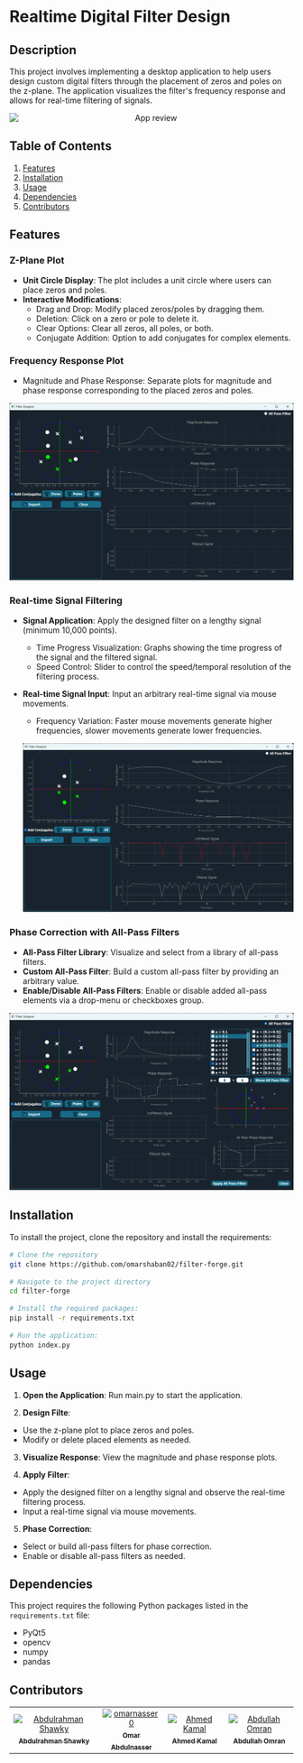 # Realtime Digital Filter Design

## Description

This project involves implementing a desktop application to help users design custom digital filters through the placement of zeros and poles on the z-plane. The application visualizes the filter's frequency response and allows for real-time filtering of signals.
<div style="text-align: center;">
    <img src="assests/video.gif" alt="App review" style=" display: block; margin: 0 auto;">
</div>

## Table of Contents
1. [Features](#features)
2. [Installation](#installation)
3. [Usage](#usage)
4. [Dependencies](#dependencies)
5. [Contributors](#contributors)

   
 ## Features

### Z-Plane Plot
- **Unit Circle Display**: The plot includes a unit circle where users can place zeros and poles.
- **Interactive Modifications**:
    - Drag and Drop: Modify placed zeros/poles by dragging them.
    - Deletion: Click on a zero or pole to delete it.
    - Clear Options: Clear all zeros, all poles, or both.
    - Conjugate Addition: Option to add conjugates for complex elements.
     
      
### Frequency Response Plot
- Magnitude and Phase Response: Separate plots for magnitude and phase response corresponding to the placed zeros and poles.
  
 ![Screenshot 3](assests/zplane.png)

### Real-time Signal Filtering
- **Signal Application**: Apply the designed filter on a lengthy signal (minimum 10,000 points).
    - Time Progress Visualization: Graphs showing the time progress of the signal and the filtered signal.
    - Speed Control: Slider to control the speed/temporal resolution of the filtering process.
- **Real-time Signal Input**: Input an arbitrary real-time signal via mouse movements.
    - Frequency Variation: Faster mouse movements generate higher frequencies, slower movements generate lower frequencies.
  
   ![Screenshot 3](assests/touchpad.png)

### Phase Correction with All-Pass Filters
- **All-Pass Filter Library**: Visualize and select from a library of all-pass filters.
- **Custom All-Pass Filter**: Build a custom all-pass filter by providing an arbitrary value.
- **Enable/Disable All-Pass Filters**: Enable or disable added all-pass elements via a drop-menu or checkboxes group.

![Screenshot 3](assests/allpass.png)


## Installation
To install the project, clone the repository and install the requirements:

```bash
# Clone the repository
git clone https://github.com/omarshaban02/filter-forge.git
```
```bash
# Navigate to the project directory
cd filter-forge
```
```bash
# Install the required packages:
pip install -r requirements.txt
```
```bash
# Run the application:
python index.py
```

## Usage
1. **Open the Application**: Run main.py to start the application.
 
2. **Design Filte**:
- Use the z-plane plot to place zeros and poles.
- Modify or delete placed elements as needed.

3. **Visualize Response**: View the magnitude and phase response plots.
   
4. **Apply Filter**:
- Apply the designed filter on a lengthy signal and observe the real-time filtering process.
- Input a real-time signal via mouse movements.

5. **Phase Correction**:
- Select or build all-pass filters for phase correction.
- Enable or disable all-pass filters as needed.
     

## Dependencies
This project requires the following Python packages listed in the `requirements.txt` file:
- PyQt5
- opencv
- numpy
- pandas

## Contributors <a name = "contributors"></a>
<table>
  <tr>
    <td align="center">
    <a href="https://github.com/AbdulrahmanGhitani" target="_black">
    <img src="https://avatars.githubusercontent.com/u/114954706?v=4" width="150px;" alt="Abdulrahman Shawky"/>
    <br />
    <sub><b>Abdulrahman Shawky</b></sub></a>
    </td>
<td align="center">
    <a href="https://github.com/omarnasser0" target="_black">
    <img src="https://avatars.githubusercontent.com/u/100535160?v=4" width="150px;" alt="omarnasser0"/>
    <br />
    <sub><b>Omar Abdulnasser</b></sub></a>
    </td>
         <td align="center">
    <a href="https://github.com/AhmedKamalMohammedElSayed" target="_black">
    <img src="https://avatars.githubusercontent.com/u/96977876?v=4" width="150px;" alt="Ahmed Kamal"/>
    <br />
    <sub><b>Ahmed Kamal</b></sub></a>
    </td>
         <td align="center">
    <a href="https://github.com/AbdullahOmran" target="_black">
    <img src="https://avatars.githubusercontent.com/u/30219936?v=4" width="150px;" alt="Abdullah Omran"/>
    <br />
    <sub><b>Abdullah Omran</b></sub></a>
    </td>
      </tr>
 </table>


<!--
 <h2>Features</h2>
The user can browse their PC to open any signal file. Each signal type should have examples of both normal and abnormal signals.
The application contains two main identical graphs. Each graph can display different signals, and the user can control each graph independently or link them together.
When a signal file is opened, it is displayed in cine mode, simulating a running signal over time.
The user can manipulate the running signals through various UI elements, including changing color, adding labels/titles, showing/hiding signals, controlling cine speed, zooming in/out, pausing/playing/rewinding signals, and scrolling/panning the signal in any direction.
Signals can be moved between graphs.
The application takes care of boundary conditions to ensure signals are displayed within appropriate ranges.
The user can generate reports of snapshots from the graphs, including data statistics such as mean, standard deviation, duration, minimum, and maximum values for each signal. The report is generated in PDF format directly from the code. -->
